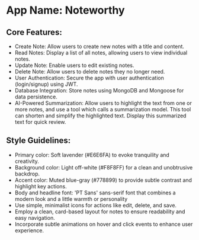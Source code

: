# **App Name**: Noteworthy

## Core Features:

- Create Note: Allow users to create new notes with a title and content.
- Read Notes: Display a list of all notes, allowing users to view individual notes.
- Update Note: Enable users to edit existing notes.
- Delete Note: Allow users to delete notes they no longer need.
- User Authentication: Secure the app with user authentication (login/signup) using JWT.
- Database Integration: Store notes using MongoDB and Mongoose for data persistence.
- AI-Powered Summarization: Allow users to highlight the text from one or more notes, and use a tool which calls a summarization model. This tool can shorten and simplify the highlighted text. Display this summarized text for quick review.

## Style Guidelines:

- Primary color: Soft lavender (#E6E6FA) to evoke tranquility and creativity.
- Background color: Light off-white (#F8F8FF) for a clean and unobtrusive backdrop.
- Accent color: Muted blue-gray (#778899) to provide subtle contrast and highlight key actions.
- Body and headline font: 'PT Sans' sans-serif font that combines a modern look and a little warmth or personality
- Use simple, minimalist icons for actions like edit, delete, and save.
- Employ a clean, card-based layout for notes to ensure readability and easy navigation.
- Incorporate subtle animations on hover and click events to enhance user experience.